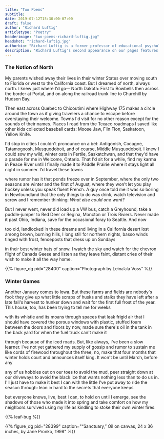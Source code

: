 ```yaml
---
title: "Two Poems"
subtitle:
date: 2019-07-12T15:30:00-07:00
draft: false
author: "Richard Luftig"
articletype: "Poetry"
headerimage: "two-poems-richard-luftig.jpg"
headshot: "richard-luftig.jpg"
authorbio: "Richard Luftig is a former professor of educational psychology and special education at [Miami University in Ohio](https://www.miami.miamioh.edu) now residing in California. He is a recipient of the Cincinnati Post-Corbett Foundation Award for Literature. His poems have appeared in numerous literary journals in the U.S. and internationally in Canada, Australia, Europe, and Asia. Two of his poems recently appeared in [*Realms of the Mothers: the First Decade of Dos Madres Press*](https://www.dosmadres.com/shop/realms-of-the-mothers-the-first-decade-of-dos-madres-press), and *Rootstalk* published three of his poems in its [Fall 2017 issue](https://rootstalk.grinnell.edu/article/three-poems)."
description: "Richard Luftig's second appearance on our pages features an imagined road trip, and the solace of endurance in winter."
---
```


### The Notion of North

My parents wished away their lives
in their winter States over moving south
to Florida or west to the California coast.
But I dreamed of north, always north.
I knew just where I'd go-- North Dakota:
First to Bowbells then across the border
at Portal, and on along the railroad
trunk line to Churchill by Hudson Bay.

Then east across Quebec to Chicoutimi
where Highway 175 makes a circle
around the town as if giving travelers
a chance to escape before overstaying
their welcome. Towns I'd visit for no other reason
except for the sounds of their names.
Places I read from the Texaco roadmaps
I saved like other kids collected baseball cards:
Moose Jaw, Flin Flon, Saskatoon, Yellow Knife.

I'd stop in cities I couldn't pronounce
on a bet: Antigonish, Cocagne,
Tatamogoosh, Musquodoboit, and of course,
Middle Musquodoboit. I knew I could
sow my wild, winter oats in Fertile, Saskatchwan,
and that they'd have a parade for me in Welcome, Ontario.
That I'd sit for a while, find my karma in Peace River
until I finally made it to Paddle Prairie where it stays
light all night in summer. I'd travel these towns


where rumor has it that ponds freeze
over in September, where the only two seasons
are winter and the first of August, where they won't
let you play hockey unless you speak fluent French.
A guy once told me it was so boring in Newfoundland
that the only things to do was drink, watch television and screw
and I remember thinking: *What else could one want?*

But I never went, never did load up a VW bus,
catch a Greyhound, take a puddle-jumper
to Red Deer or Regina, Moncton or Trois Riviers.
Never made it past Ohio, Indiana, save
for the occasional foray to Seattle. And now

too old, landlocked in these dreams
and living in a California desert lost
among brown, burning hills, I long still
for northern nights, basso winds tinged
with frost, fenceposts that dress up on Sundays

in their best winter hats of snow. I watch
the sky and watch for the chevron flight
of Canada Geese and listen as they leave faint,
distant cries of their wish to make it all the way home.

{{% figure_dg pid="28400" caption="Photograph by Leina’ala Voss" %}}

### Winter Games

Another January comes to Iowa.
But these farms and fields are nobody's
fool: they give up what little scraps
of husks and stalks they have left
after a late fall's harvest to hunker
down and wait for the first full frost
of the year. This house, too,
has been trying to tell me for weeks

with its whistle and its moans
through spaces that leak
frigid air that I should have covered
the porous windows with plastic,
stuffed foam between the doors
and floors by now, made sure there's
oil in the tank in the back yard
for when the fuel truck can't make it

through because of the iced roads.
But, like always, I've been a slow learner.
I've not yet gathered my supply of gossip
and rumor to sustain me like cords
of firewood throughout the three,
no, make that four months that winter
holds court and announces itself king.
It won't be until March, before any

any of us hobbles out on our toes
to avoid the mud, peer straight down
at our driveways to avoid the black ice
that wants nothing less than to do us in.
I'll just have to make it best I can
with the little I've put away to ride
the season through: lean in hard
to the secrets that everyone keeps

but everyone knows, live,
best I can, to hold on
until I emerge, see the shadows
of those who made it into spring
and take comfort on how
my neighbors survived
using my life as kindling
to stoke their own winter fires.

{{% leaf-bug %}}

{{% figure_dg pid="28399" caption="“Sanctuary,” Oil on canvas, 24 x 36 inches,  by Jane Pronko, 1998" %}}
